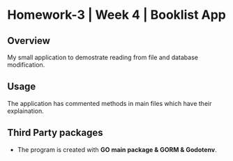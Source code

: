 # Homework-3 | Week 4 | Booklist App

## Overview

My small application to demostrate reading from file and database modification.

## Usage 

The application has commented methods in main files which have their explaination.

## Third Party packages

* The program is created with **GO main package & GORM & Godotenv**.
